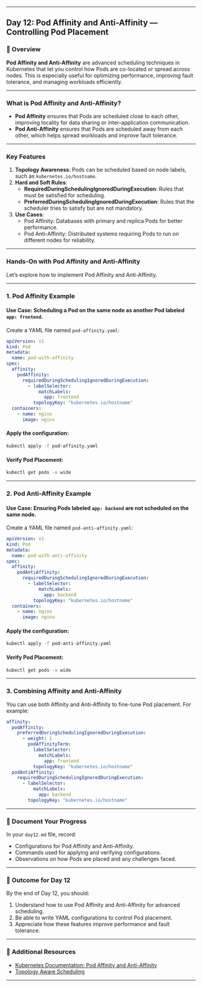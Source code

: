 ﻿---

## Day 12: Pod Affinity and Anti-Affinity — Controlling Pod Placement

### 📘 Overview

**Pod Affinity and Anti-Affinity** are advanced scheduling techniques in Kubernetes that let you control how Pods are co-located or spread across nodes. This is especially useful for optimizing performance, improving fault tolerance, and managing workloads efficiently.

---

### What is Pod Affinity and Anti-Affinity?

- **Pod Affinity** ensures that Pods are scheduled close to each other, improving locality for data sharing or inter-application communication.
- **Pod Anti-Affinity** ensures that Pods are scheduled away from each other, which helps spread workloads and improve fault tolerance.

---

### Key Features

1. **Topology Awareness**: Pods can be scheduled based on node labels, such as `kubernetes.io/hostname`.
2. **Hard and Soft Rules**:
   - **RequiredDuringSchedulingIgnoredDuringExecution**: Rules that must be satisfied for scheduling.
   - **PreferredDuringSchedulingIgnoredDuringExecution**: Rules that the scheduler tries to satisfy but are not mandatory.
3. **Use Cases**:
   - Pod Affinity: Databases with primary and replica Pods for better performance.
   - Pod Anti-Affinity: Distributed systems requiring Pods to run on different nodes for reliability.

---

### Hands-On with Pod Affinity and Anti-Affinity

Let’s explore how to implement Pod Affinity and Anti-Affinity.

---

### 1. Pod Affinity Example

#### Use Case: Scheduling a Pod on the same node as another Pod labeled `app: frontend`.

Create a YAML file named `pod-affinity.yaml`:

```yaml
apiVersion: v1
kind: Pod
metadata:
  name: pod-with-affinity
spec:
  affinity:
    podAffinity:
      requiredDuringSchedulingIgnoredDuringExecution:
        - labelSelector:
            matchLabels:
              app: frontend
          topologyKey: "kubernetes.io/hostname"
  containers:
    - name: nginx
      image: nginx
```

#### Apply the configuration:
```bash
kubectl apply -f pod-affinity.yaml
```

#### Verify Pod Placement:
```bash
kubectl get pods -o wide
```

---


### 2. Pod Anti-Affinity Example

#### Use Case: Ensuring Pods labeled `app: backend` are not scheduled on the same node.

Create a YAML file named `pod-anti-affinity.yaml`:

```yaml
apiVersion: v1
kind: Pod
metadata:
  name: pod-with-anti-affinity
spec:
  affinity:
    podAntiAffinity:
      requiredDuringSchedulingIgnoredDuringExecution:
        - labelSelector:
            matchLabels:
              app: backend
          topologyKey: "kubernetes.io/hostname"
  containers:
    - name: nginx
      image: nginx
```

#### Apply the configuration:
```bash
kubectl apply -f pod-anti-affinity.yaml
```

#### Verify Pod Placement:
```bash
kubectl get pods -o wide
```

---


### 3. Combining Affinity and Anti-Affinity

You can use both Affinity and Anti-Affinity to fine-tune Pod placement. For example:

```yaml
affinity:
  podAffinity:
    preferredDuringSchedulingIgnoredDuringExecution:
      - weight: 1
        podAffinityTerm:
          labelSelector:
            matchLabels:
              app: frontend
          topologyKey: "kubernetes.io/hostname"
  podAntiAffinity:
    requiredDuringSchedulingIgnoredDuringExecution:
      - labelSelector:
          matchLabels:
            app: backend
        topologyKey: "kubernetes.io/hostname"
```

---


### 📝 Document Your Progress

In your `day12.md` file, record:
- Configurations for Pod Affinity and Anti-Affinity.
- Commands used for applying and verifying configurations.
- Observations on how Pods are placed and any challenges faced.

---

### 🎯 Outcome for Day 12

By the end of Day 12, you should:
1. Understand how to use Pod Affinity and Anti-Affinity for advanced scheduling.
2. Be able to write YAML configurations to control Pod placement.
3. Appreciate how these features improve performance and fault tolerance.

---

### 🔗 Additional Resources

- [Kubernetes Documentation: Pod Affinity and Anti-Affinity](https://kubernetes.io/docs/concepts/scheduling-eviction/assign-pod-node/#affinity-and-anti-affinity)
- [Topology Aware Scheduling](https://kubernetes.io/docs/concepts/scheduling-eviction/topology-aware-scheduling/)

--- 